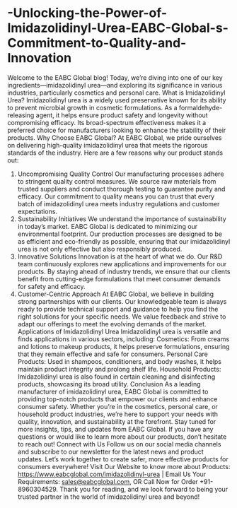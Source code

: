# -Unlocking-the-Power-of-Imidazolidinyl-Urea-EABC-Global-s-Commitment-to-Quality-and-Innovation
Welcome to the EABC Global blog! Today, we’re diving into one of our key ingredients—imidazolidinyl urea—and exploring its significance in various industries, particularly cosmetics and personal care. 
 What is Imidazolidinyl Urea?
Imidazolidinyl urea is a widely used preservative known for its ability to prevent microbial growth in cosmetic formulations. As a formaldehyde-releasing agent, it helps ensure product safety and longevity without compromising efficacy. Its broad-spectrum effectiveness makes it a preferred choice for manufacturers looking to enhance the stability of their products.
 Why Choose EABC Global?
At EABC Global, we pride ourselves on delivering high-quality imidazolidinyl urea that meets the rigorous standards of the industry. Here are a few reasons why our product stands out:
 1. Uncompromising Quality Control
Our manufacturing processes adhere to stringent quality control measures. We source raw materials from trusted suppliers and conduct thorough testing to guarantee purity and efficacy. Our commitment to quality means you can trust that every batch of imidazolidinyl urea meets industry regulations and customer expectations.
 2. Sustainability Initiatives
We understand the importance of sustainability in today’s market. EABC Global is dedicated to minimizing our environmental footprint. Our production processes are designed to be as efficient and eco-friendly as possible, ensuring that our imidazolidinyl urea is not only effective but also responsibly produced.
 3. Innovative Solutions
Innovation is at the heart of what we do. Our R&D team continuously explores new applications and improvements for our products. By staying ahead of industry trends, we ensure that our clients benefit from cutting-edge formulations that meet consumer demands for safety and efficacy.
 4. Customer-Centric Approach
At EABC Global, we believe in building strong partnerships with our clients. Our knowledgeable team is always ready to provide technical support and guidance to help you find the right solutions for your specific needs. We value feedback and strive to adapt our offerings to meet the evolving demands of the market.
 Applications of Imidazolidinyl Urea
Imidazolidinyl urea is versatile and finds applications in various sectors, including:
Cosmetics: From creams and lotions to makeup products, it helps preserve formulations, ensuring that they remain effective and safe for consumers.
Personal Care Products: Used in shampoos, conditioners, and body washes, it helps maintain product integrity and prolong shelf life.
Household Products: Imidazolidinyl urea is also found in certain cleaning and disinfecting products, showcasing its broad utility.
 Conclusion
As a leading manufacturer of imidazolidinyl urea, EABC Global is committed to providing top-notch products that empower our clients and enhance consumer safety. Whether you’re in the cosmetics, personal care, or household product industries, we’re here to support your needs with quality, innovation, and sustainability at the forefront.
Stay tuned for more insights, tips, and updates from EABC Global. If you have any questions or would like to learn more about our products, don’t hesitate to reach out!
 Connect with Us
Follow us on our social media channels and subscribe to our newsletter for the latest news and product updates. Let’s work together to create safer, more effective products for consumers everywhere!
Visit Our Website to know more about Products: https://www.eabcglobal.com/imidazolidinyl-urea | Email Us Your Requirements: sales@eabcglobal.com, OR Call Now for Order +91-8960304529.
Thank you for reading, and we look forward to being your trusted partner in the world of imidazolidinyl urea and beyond!
